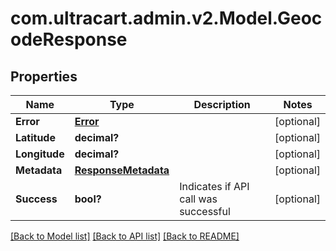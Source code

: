 # com.ultracart.admin.v2.Model.GeocodeResponse
## Properties

Name | Type | Description | Notes
------------ | ------------- | ------------- | -------------
**Error** | [**Error**](Error.md) |  | [optional] 
**Latitude** | **decimal?** |  | [optional] 
**Longitude** | **decimal?** |  | [optional] 
**Metadata** | [**ResponseMetadata**](ResponseMetadata.md) |  | [optional] 
**Success** | **bool?** | Indicates if API call was successful | [optional] 


[[Back to Model list]](../README.md#documentation-for-models) [[Back to API list]](../README.md#documentation-for-api-endpoints) [[Back to README]](../README.md)

